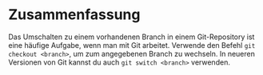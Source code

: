 # Zusammenfassung

Das Umschalten zu einem vorhandenen Branch in einem Git-Repository ist eine häufige Aufgabe, wenn man mit Git arbeitet. Verwende den Befehl `git checkout <branch>`, um zum angegebenen Branch zu wechseln. In neueren Versionen von Git kannst du auch `git switch <branch>` verwenden.
